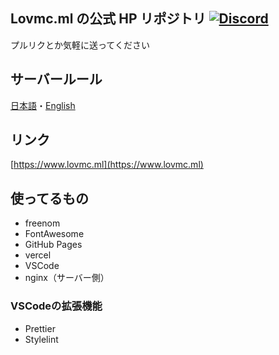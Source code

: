 ## Lovmc.ml の公式 HP リポジトリ  [![Discord](https://img.shields.io/discord/756496112126263318?color=009c9e&label=Discord&logo=discord&logoColor=ffffff&style=flat-square)](https://discord.gg/3cPMXcdGKd)
プルリクとか気軽に送ってください

## サーバールール

[日本語](https://github.com/realryo1/LovmcHP/blob/main/rule/rule.md)・[English](https://github.com/realryo1/LovmcHP/blob/main/rule/rule_en.md)

## リンク

[https://www.lovmc.ml](https://www.lovmc.ml)

## 使ってるもの

- freenom
- FontAwesome
- GitHub Pages
- vercel
- VSCode
- nginx（サーバー側）

### VSCodeの拡張機能
- Prettier
- Stylelint
